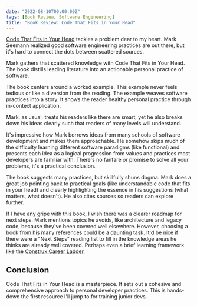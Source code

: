 ```yaml
---
date: "2022-08-10T00:00:00Z"
tags: [Book Review, Software Engineering]
title: "Book Review: Code That Fits in Your Head" 
---
```


[Code That Fits in Your Head](https://www.informit.com/store/code-that-fits-in-your-head-heuristics-for-software-9780137464401) tackles a problem dear to my heart. Mark Seemann realized good software engineering practices are out there, but it's hard to connect the dots between scattered sources.
<!--more-->

Mark gathers that scattered knowledge with Code That Fits in Your Head. The book distills leading literature into an actionable personal practice of software.

The book centers around a worked example. This example never feels tedious or like a diversion from the reading. The example weaves software practices into a story. It shows the reader healthy personal practice through in-context application.

Mark, as usual, treats his readers like there are smart, yet he also breaks down his ideas clearly such that readers of many levels will understand.

It's impressive how Mark borrows ideas from many schools of software development and makes them approachable. He somehow skips much of the difficulty learning different software paradigms (like functional) and presents each idea as a logical progression from values and practices most developers are familiar with.
There's no fanfare or promise to solve all your problems, it's a practical conclusion.

The book suggests many practices, but skillfully shuns dogma. Mark does a great job pointing back to practical goals (like understandable code that fits in your head) and clearly highlighting the essence in his suggestions (what matters, what doesn't). He also cites sources so readers can explore further.

If I have any gripe with this book, I wish there was a clearer roadmap for next steps. Mark mentions topics he avoids, like architecture and legacy code, because they've been covered well elsewhere. However, choosing a book from his many references could be a daunting task. It'd be nice if there were a "Next Steps" reading list to fill in the knowledge areas he thinks are already well covered. Perhaps even a brief learning framework like the [Construx Career Ladder](https://www.construx.com/professional-development-ladder/).

## Conclusion

Code That Fits in Your Head is a masterpiece. It sets out a cohesive and comprehensive approach to personal developer practices. This is hands-down the first resource I'll jump to for training junior devs.



